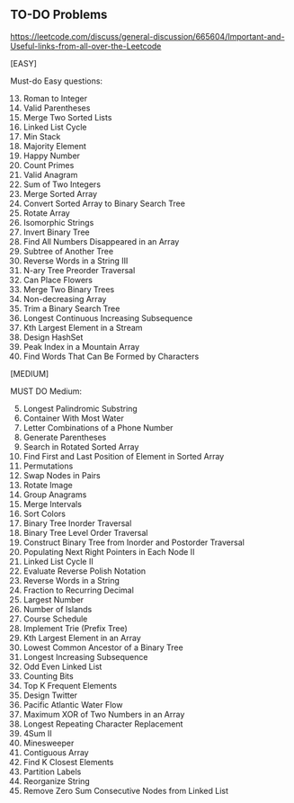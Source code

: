 ## TO-DO Problems

https://leetcode.com/discuss/general-discussion/665604/Important-and-Useful-links-from-all-over-the-Leetcode

[EASY]

Must-do Easy questions:

13. Roman to Integer
20. Valid Parentheses
21. Merge Two Sorted Lists
141. Linked List Cycle
155. Min Stack
169. Majority Element
202. Happy Number
204. Count Primes
242. Valid Anagram
371. Sum of Two Integers
88. Merge Sorted Array
108. Convert Sorted Array to Binary Search Tree
189. Rotate Array
205. Isomorphic Strings
226. Invert Binary Tree
448. Find All Numbers Disappeared in an Array
572. Subtree of Another Tree
557. Reverse Words in a String III
589. N-ary Tree Preorder Traversal
605. Can Place Flowers
617. Merge Two Binary Trees
665. Non-decreasing Array
669. Trim a Binary Search Tree
674. Longest Continuous Increasing Subsequence
703. Kth Largest Element in a Stream
705. Design HashSet
852. Peak Index in a Mountain Array
1160. Find Words That Can Be Formed by Characters

[MEDIUM]

MUST DO Medium:

5. Longest Palindromic Substring
11. Container With Most Water
17. Letter Combinations of a Phone Number
22. Generate Parentheses
33. Search in Rotated Sorted Array
34. Find First and Last Position of Element in Sorted Array
46. Permutations
24. Swap Nodes in Pairs
48. Rotate Image
49. Group Anagrams
56. Merge Intervals
75. Sort Colors
94. Binary Tree Inorder Traversal
102. Binary Tree Level Order Traversal
106. Construct Binary Tree from Inorder and Postorder Traversal
117. Populating Next Right Pointers in Each Node II
142. Linked List Cycle II
150. Evaluate Reverse Polish Notation
151. Reverse Words in a String
166. Fraction to Recurring Decimal
179. Largest Number
200. Number of Islands
207. Course Schedule
208. Implement Trie (Prefix Tree)
215. Kth Largest Element in an Array
236. Lowest Common Ancestor of a Binary Tree
300. Longest Increasing Subsequence
328. Odd Even Linked List
338. Counting Bits
347. Top K Frequent Elements
355. Design Twitter
417. Pacific Atlantic Water Flow
421. Maximum XOR of Two Numbers in an Array
424. Longest Repeating Character Replacement
454. 4Sum II
529. Minesweeper
525. Contiguous Array
658. Find K Closest Elements
763. Partition Labels
767. Reorganize String
1171. Remove Zero Sum Consecutive Nodes from Linked List

